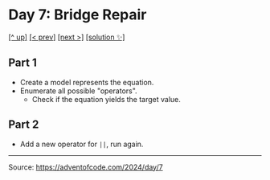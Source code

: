 # Day 7: Bridge Repair

[[^ up]](../../README.MD) [[< prev]](../day-06/README.MD) [[next >]](../day-08/README.MD) [[solution ✨]](./solve.py)

<!-- article begin -->

## Part 1

- Create a model represents the equation.
- Enumerate all possible "operators".
  - Check if the equation yields the target value. 

## Part 2

- Add a new operator for `||`, run again.

<!-- article end -->

---

Source: https://adventofcode.com/2024/day/7

